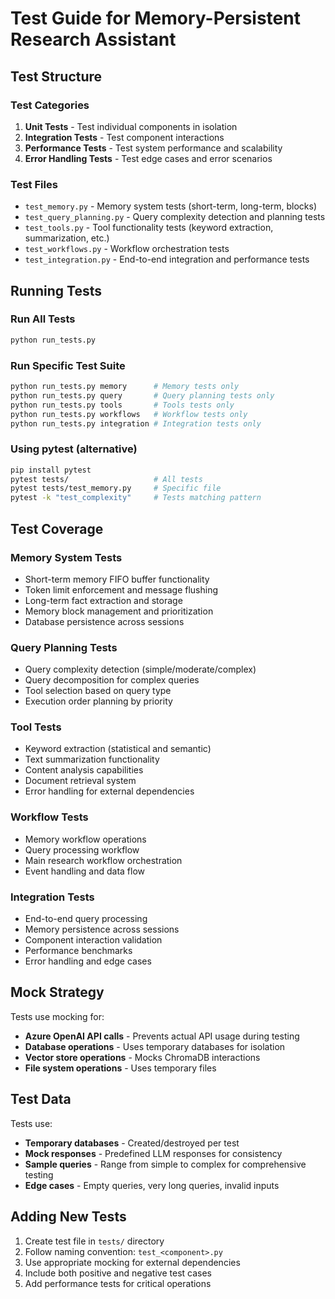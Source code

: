 # Test Guide for Memory-Persistent Research Assistant

## Test Structure

### Test Categories

1. **Unit Tests** - Test individual components in isolation
2. **Integration Tests** - Test component interactions
3. **Performance Tests** - Test system performance and scalability
4. **Error Handling Tests** - Test edge cases and error scenarios

### Test Files

- `test_memory.py` - Memory system tests (short-term, long-term, blocks)
- `test_query_planning.py` - Query complexity detection and planning tests
- `test_tools.py` - Tool functionality tests (keyword extraction, summarization, etc.)
- `test_workflows.py` - Workflow orchestration tests
- `test_integration.py` - End-to-end integration and performance tests

## Running Tests

### Run All Tests
```bash
python run_tests.py
```

### Run Specific Test Suite
```bash
python run_tests.py memory      # Memory tests only
python run_tests.py query       # Query planning tests only
python run_tests.py tools       # Tools tests only
python run_tests.py workflows   # Workflow tests only
python run_tests.py integration # Integration tests only
```

### Using pytest (alternative)
```bash
pip install pytest
pytest tests/                   # All tests
pytest tests/test_memory.py     # Specific file
pytest -k "test_complexity"     # Tests matching pattern
```

## Test Coverage

### Memory System Tests
-  Short-term memory FIFO buffer functionality
-  Token limit enforcement and message flushing
-  Long-term fact extraction and storage
-  Memory block management and prioritization
-  Database persistence across sessions

### Query Planning Tests
-  Query complexity detection (simple/moderate/complex)
-  Query decomposition for complex queries
-  Tool selection based on query type
-  Execution order planning by priority

### Tool Tests
-  Keyword extraction (statistical and semantic)
-  Text summarization functionality
-  Content analysis capabilities
-  Document retrieval system
-  Error handling for external dependencies

### Workflow Tests
-  Memory workflow operations
-  Query processing workflow
-  Main research workflow orchestration
-  Event handling and data flow

### Integration Tests
-  End-to-end query processing
-  Memory persistence across sessions
-  Component interaction validation
-  Performance benchmarks
-  Error handling and edge cases

## Mock Strategy

Tests use mocking for:
- **Azure OpenAI API calls** - Prevents actual API usage during testing
- **Database operations** - Uses temporary databases for isolation
- **Vector store operations** - Mocks ChromaDB interactions
- **File system operations** - Uses temporary files

## Test Data

Tests use:
- **Temporary databases** - Created/destroyed per test
- **Mock responses** - Predefined LLM responses for consistency
- **Sample queries** - Range from simple to complex for comprehensive testing
- **Edge cases** - Empty queries, very long queries, invalid inputs

## Adding New Tests

1. Create test file in `tests/` directory
2. Follow naming convention: `test_<component>.py`
3. Use appropriate mocking for external dependencies
4. Include both positive and negative test cases
5. Add performance tests for critical operations